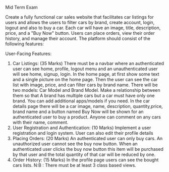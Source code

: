 Mid Term Exam

Create a fully functional car sales website that facilitates car listings for users and allows the users to filter cars by brand, create account, login, logout and also to buy a car. Each car will have an image, title, description, price, and a "Buy Now" button. Users can place orders, view their order history, and manage their account. 
The platform should consist of the following features:

User-Facing Features:
1. Car Listings: (35 Marks)
There must be a navbar where an authenticated user can see home, profile, logout menu and an unauthenticated user will see home, signup, login.
In the home page, at first show some text and a single picture on the home page. Then the user can see the car list with image, price, and can filter cars by brand name. 
There will be two models: Car Model and Brand Model. Make a relationship between them so that A brand has multiple cars but a car must have only one brand. You can add additional apps/models if you need.
In the car details page there will be a car image, name, description, quantity,price, brand name and a button named Buy Now will be shown for an authenticated user to buy a product.
Anyone can comment on any cars with their name, comment.  
2. User Registration and Authentication: (10 Marks)
Implement a user registration and login system.
User can also edit their profile details
3. Placing Orders: (20 Marks)
An authenticated user can only buy cars. 
An unauthorized user cannot see the buy now button.
When an authenticated user clicks the buy now button this item will be purchased by that user and the total quantity of that car will be reduced by one.
4. Order History: (15 Marks)
In the profile page users can see the bought cars lists.
N:B : There must be at least 3 class based views.
